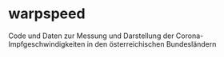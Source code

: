 # warpspeed
Code und Daten zur Messung  und Darstellung der Corona-Impfgeschwindigkeiten in den österreichischen Bundesländern
